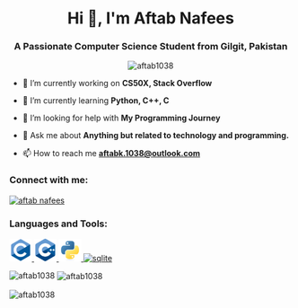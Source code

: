 <h1 align="center">Hi 👋, I'm Aftab Nafees</h1>
<h3 align="center">A Passionate Computer Science Student from Gilgit, Pakistan</h3>

<p align="middle"> <img src="https://komarev.com/ghpvc/?username=aftab1038&label=Profile%20views&color=0e75b6&style=flat" alt="aftab1038" /> </p>

- 🔭 I’m currently working on **CS50X, Stack Overflow**

- 🌱 I’m currently learning **Python, C++, C**

- 🤝 I’m looking for help with **My Programming Journey**

- 💬 Ask me about **Anything but related to technology and programming.**

- 📫 How to reach me **aftabk.1038@outlook.com**

<h3 align="left">Connect with me:</h3>
<p align="left">
<a href="https://linkedin.com/in/aftab nafees" target="blank"><img align="center" src="https://raw.githubusercontent.com/rahuldkjain/github-profile-readme-generator/master/src/images/icons/Social/linked-in-alt.svg" alt="aftab nafees" height="30" width="40" /></a>
</p>

<h3 align="left">Languages and Tools:</h3>
<p align="left"> <a href="https://www.cprogramming.com/" target="_blank" rel="noreferrer"> <img src="https://raw.githubusercontent.com/devicons/devicon/master/icons/c/c-original.svg" alt="c" width="40" height="40"/> </a> <a href="https://www.w3schools.com/cpp/" target="_blank" rel="noreferrer"> <img src="https://raw.githubusercontent.com/devicons/devicon/master/icons/cplusplus/cplusplus-original.svg" alt="cplusplus" width="40" height="40"/> </a> <a href="https://www.python.org" target="_blank" rel="noreferrer"> <img src="https://raw.githubusercontent.com/devicons/devicon/master/icons/python/python-original.svg" alt="python" width="40" height="40"/> </a> <a href="https://www.sqlite.org/" target="_blank" rel="noreferrer"> <img src="https://www.vectorlogo.zone/logos/sqlite/sqlite-icon.svg" alt="sqlite" width="40" height="40"/> </a> </p>

<p><img align="left" src="https://github-readme-stats.vercel.app/api/top-langs?username=aftab1038&show_icons=true&locale=en&layout=compact" alt="aftab1038" /></p>

<p>&nbsp;<img align="center" src="https://github-readme-stats.vercel.app/api?username=aftab1038&show_icons=true&locale=en" alt="aftab1038" /></p>

<p><img align="center" src="https://github-readme-streak-stats.herokuapp.com/?user=aftab1038&" alt="aftab1038" /></p>

